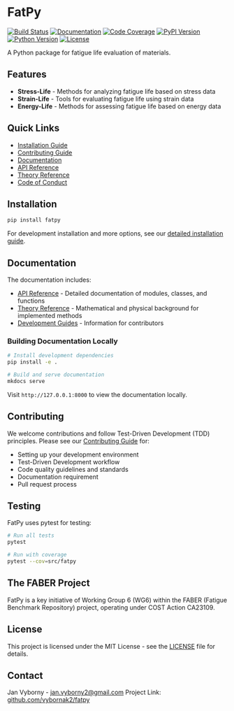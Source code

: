 # FatPy

[![Build Status](https://img.shields.io/github/actions/workflow/status/vybornak2/FatPy/python-ci.yml?label=Build)](https://github.com/vybornak2/FatPy/actions/workflows/python-ci.yml)
[![Documentation](https://img.shields.io/github/actions/workflow/status/vybornak2/FatPy/deploy_docs.yml?label=Documentation)](https://vybornak2.github.io/FatPy/)
[![Code Coverage](https://codecov.io/gh/vybornak2/FatPy/branch/main/graph/badge.svg)](https://codecov.io/gh/vybornak2/FatPy)
[![PyPI Version](https://img.shields.io/pypi/v/fatpy.svg?label=PyPI)](https://pypi.org/project/FatPy/)
[![Python Version](https://img.shields.io/pypi/pyversions/fatpy.svg?label=Python)](https://pypi.org/project/FatPy/)
[![License](https://img.shields.io/badge/License-MIT-yellow.svg)](https://opensource.org/licenses/MIT)

A Python package for fatigue life evaluation of materials.

## Features

- **Stress-Life** - Methods for analyzing fatigue life based on stress data
- **Strain-Life** - Tools for evaluating fatigue life using strain data
- **Energy-Life** - Methods for assessing fatigue life based on energy data

## Quick Links

- [Installation Guide](https://vybornak2.github.io/FatPy/development/install/)
- [Contributing Guide](CONTRIBUTING.md)
- [Documentation](https://vybornak2.github.io/FatPy/)
- [API Reference](https://vybornak2.github.io/FatPy/api/)
- [Theory Reference](https://vybornak2.github.io/FatPy/theory/)
- [Code of Conduct](CODE_OF_CONDUCT.md)

## Installation

```bash
pip install fatpy
```

For development installation and more options, see our [detailed installation guide](https://vybornak2.github.io/FatPy/development/install/).

## Documentation

The documentation includes:

- [API Reference](https://vybornak2.github.io/FatPy/api/) - Detailed documentation of modules, classes, and functions
- [Theory Reference](https://vybornak2.github.io/FatPy/theory/) - Mathematical and physical background for implemented methods
- [Development Guides](https://vybornak2.github.io/FatPy/development/) - Information for contributors

### Building Documentation Locally

```bash
# Install development dependencies
pip install -e .

# Build and serve documentation
mkdocs serve
```

Visit `http://127.0.0.1:8000` to view the documentation locally.

## Contributing

We welcome contributions and follow Test-Driven Development (TDD) principles. Please see our [Contributing Guide](CONTRIBUTING.md) for:

- Setting up your development environment
- Test-Driven Development workflow
- Code quality guidelines and standards
- Documentation requirement
- Pull request process

## Testing

FatPy uses pytest for testing:

```bash
# Run all tests
pytest

# Run with coverage
pytest --cov=src/fatpy
```

## The FABER Project

FatPy is a key initiative of Working Group 6 (WG6) within the FABER (Fatigue Benchmark Repository) project,
operating under COST Action CA23109.

## License

This project is licensed under the MIT License - see the [LICENSE](LICENSE.md) file for details.

## Contact

Jan Vyborny - jan.vyborny2@gmail.com
Project Link: [github.com/vybornak2/fatpy](https://github.com/vybornak2/FatPy)
